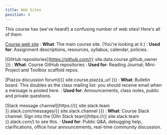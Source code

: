 ```yaml
---
title: Web Sites
position: 4
---
```


This course has (we've heard!) a confusing number of web sites! Here's all of them:

[Course web site](https://sd17spring.github.io)
: **What**: The main course site. (You're looking at it.)
: **Used for**: Assignment descriptions, resources, syllabus, calendar, policies.

[GitHub repositories](https://github.com/{{ site.data.course.github_owner }})
: **What**: Course GitHub repositories
: **Used for**: Reading Journal; Mini-Project and Toolbox scaffold repos.

[Piazza discussion forum]({{ site.course.piazza_url }})
: **What**: Bulletin board. This doubles as the class mailing list: you should receive email when a message is posted here.
: **Used for**: Announcements, class notes, public and private questions.

[Slack message channel](https://{{ site.slack.team }}.slack.com/messages/{{ site.slack.channel }})
: **What**: Course Slack channel. Sign into the [Olin Slack team](https://{{ site.slack.team }}.slack.com/) to see this.
: **Used for**: Public Q&A, debugging help, clarifications, office hour announcements, real-time community discussion.
